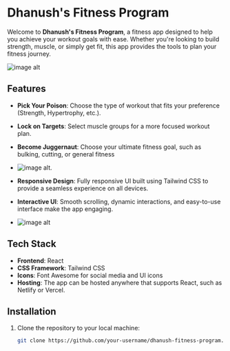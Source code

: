 # Dhanush's Fitness Program

Welcome to **Dhanush's Fitness Program**, a fitness app designed to help you achieve your workout goals with ease. Whether you're looking to build strength, muscle, or simply get fit, this app provides the tools to plan your fitness journey.

![image alt](https://github.com/saidhanush27/fitnessapp/blob/33312e3f9aa189eeb1d0da5ae08baec5b84cc6d5/images/front%20(1).png)

## Features
- **Pick Your Poison**: Choose the type of workout that fits your preference (Strength, Hypertrophy, etc.).
- **Lock on Targets**: Select muscle groups for a more focused workout plan.
- **Become Juggernaut**: Choose your ultimate fitness goal, such as bulking, cutting, or general fitness



- ![image alt](https://github.com/saidhanush27/fitnessapp/blob/33312e3f9aa189eeb1d0da5ae08baec5b84cc6d5/images/generate.png).
- **Responsive Design**: Fully responsive UI built using Tailwind CSS to provide a seamless experience on all devices.
- **Interactive UI**: Smooth scrolling, dynamic interactions, and easy-to-use interface make the app engaging.
  
- ![image alt](https://github.com/saidhanush27/fitnessapp/blob/33312e3f9aa189eeb1d0da5ae08baec5b84cc6d5/images/end.png)

## Tech Stack
- **Frontend**: React
- **CSS Framework**: Tailwind CSS
- **Icons**: Font Awesome for social media and UI icons
- **Hosting**: The app can be hosted anywhere that supports React, such as Netlify or Vercel.

## Installation

1. Clone the repository to your local machine:
   ```bash
   git clone https://github.com/your-username/dhanush-fitness-program.git
